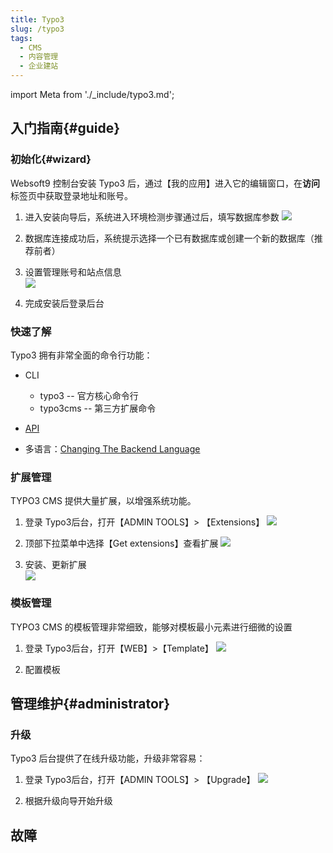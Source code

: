 ```yaml
---
title: Typo3
slug: /typo3
tags:
  - CMS
  - 内容管理
  - 企业建站
---
```


import Meta from './_include/typo3.md';

<Meta name="meta" />

## 入门指南{#guide}

### 初始化{#wizard}

Websoft9 控制台安装 Typo3 后，通过【我的应用】进入它的编辑窗口，在**访问**标签页中获取登录地址和账号。  

1. 进入安装向导后，系统进入环境检测步骤通过后，填写数据库参数
   ![](http://libs.websoft9.com/Websoft9/DocsPicture/en/typo3/typo3-installdb-websoft9.png)

2. 数据库连接成功后，系统提示选择一个已有数据库或创建一个新的数据库（推荐前者）

3. 设置管理账号和站点信息  
   ![](http://libs.websoft9.com/Websoft9/DocsPicture/en/typo3/typo3-installsetadmin-websoft9.png)

4. 完成安装后登录后台

### 快速了解

Typo3 拥有非常全面的命令行功能：  

- CLI
  * typo3 -- 官方核心命令行
  * typo3cms -- 第三方扩展命令

- [API](https://api.typo3.org/)
- 多语言：[Changing The Backend Language](https://docs.typo3.org/m/typo3/tutorial-getting-started/main/en-us/Setup/BackendLanguages.html#backendlanguages)

### 扩展管理

TYPO3 CMS 提供大量扩展，以增强系统功能。

1. 登录 Typo3后台，打开【ADMIN TOOLS】> 【Extensions】
   ![](http://libs.websoft9.com/Websoft9/DocsPicture/en/typo3/typo3-BackendExtensionManager-websoft9.png)

2. 顶部下拉菜单中选择【Get extensions】查看扩展
   ![](http://libs.websoft9.com/Websoft9/DocsPicture/en/typo3/typo3-BackendExtensionManagerInstall-websoft9.png)

3. 安装、更新扩展  
   ![](http://libs.websoft9.com/Websoft9/DocsPicture/en/typo3/typo3-BackendExtensionManagerExtensionVersions-websoft9.png)

### 模板管理

TYPO3 CMS 的模板管理非常细致，能够对模板最小元素进行细微的设置

1. 登录 Typo3后台，打开【WEB】>【Template】
   ![](http://libs.websoft9.com/Websoft9/DocsPicture/en/typo3/typo3-template-websoft9.png)

2. 配置模板


## 管理维护{#administrator}

### 升级

Typo3 后台提供了在线升级功能，升级非常容易：

1. 登录 Typo3后台，打开【ADMIN TOOLS】> 【Upgrade】
   ![](http://libs.websoft9.com/Websoft9/DocsPicture/en/typo3/typo3-upgrade-websoft9.png)
   
2. 根据升级向导开始升级


## 故障
